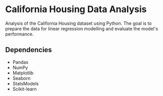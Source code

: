 # California Housing Data Analysis

Analysis of the California Housing dataset using Python. The goal is to prepare the data for linear regression modelling and evaluate the model's performance.

## Dependencies
- Pandas
- NumPy
- Matplotlib
- Seaborn
- StatsModels
- Scikit-learn

